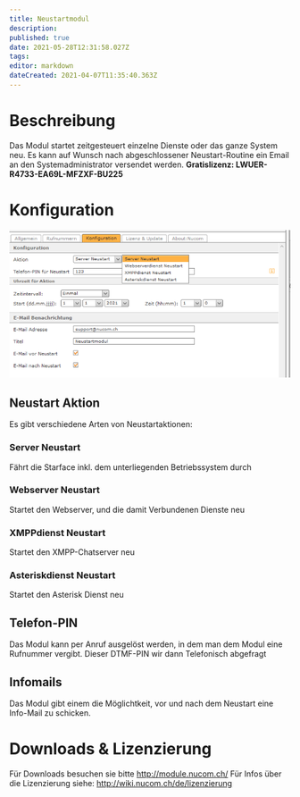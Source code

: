 ```yaml
---
title: Neustartmodul
description: 
published: true
date: 2021-05-28T12:31:58.027Z
tags: 
editor: markdown
dateCreated: 2021-04-07T11:35:40.363Z
---
```


# Beschreibung
Das Modul startet zeitgesteuert einzelne Dienste oder das ganze System neu. Es kann auf Wunsch nach abgeschlossener Neustart-Routine ein Email an den Systemadministrator versendet werden.
**Gratislizenz: LWUER-R4733-EA69L-MFZXF-BU225**
# Konfiguration
![1](/uploads/neustartmodul/1.jpg "1")

## Neustart Aktion
Es gibt verschiedene Arten von Neustartaktionen:

### Server Neustart
Fährt die Starface inkl. dem unterliegenden Betriebssystem durch

### Webserver Neustart
Startet den Webserver, und die damit Verbundenen Dienste neu

### XMPPdienst Neustart
Startet den XMPP-Chatserver neu

### Asteriskdienst Neustart
Startet den Asterisk Dienst neu

## Telefon-PIN
Das Modul kann per Anruf ausgelöst werden, in dem man dem Modul eine Rufnummer vergibt.
Dieser DTMF-PIN wir dann Telefonisch abgefragt

## Infomails
Das Modul gibt einem die Möglichtkeit, vor und nach dem Neustart eine Info-Mail zu schicken.

# Downloads & Lizenzierung
Für Downloads besuchen sie bitte http://module.nucom.ch/
Für Infos über die Lizenzierung siehe: http://wiki.nucom.ch/de/lizenzierung
